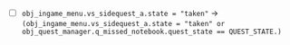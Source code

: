 - [ ] `obj_ingame_menu.vs_sidequest_a.state = "taken"` -> `(obj_ingame_menu.vs_sidequest_a.state = "taken" or obj_quest_manager.q_missed_notebook.quest_state == QUEST_STATE.)`